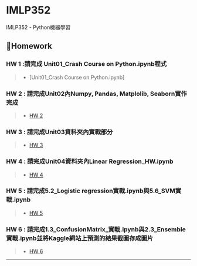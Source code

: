 # IMLP352
IMLP352 - Python機器學習
## 🌵Homework
### HW 1 :請完成 Unit01_Crash Course on Python.ipynb程式
>* [Unit01_Crash Course on Python.ipynb]
### HW 2 : 請完成Unit02內Numpy, Pandas, Matplolib, Seaborn實作完成
>* [HW 2](HW2/hw2.md)
### HW 3 : 請完成Unit03資料夾內實戰部分
>* [HW 3](https://youtu.be/ul2pSPfx13g)
### HW 4 : 請完成Unit04資料夾內Linear Regression_HW.ipynb
>* [HW 4](https://youtu.be/ftV4RhYZROA)
### HW 5 : 請完成5.2_Logistic regression實戰.ipynb與5.6_SVM實戰.ipynb
>* [HW 5](https://youtu.be/PlnvsDTLvRE)
### HW 6 : 請完成1.3_ConfusionMatrix_實戰.ipynb與2.3_Ensemble實戰.ipynb並將Kaggle網站上預測的結果截圖存成圖片
>* [HW 6](https://youtu.be/0Nl0pmzkO64)
---
